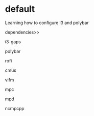 # default
Learning how to configure i3 and polybar

dependencies>>

i3-gaps

polybar

rofi

cmus

vifm

mpc

mpd

ncmpcpp
